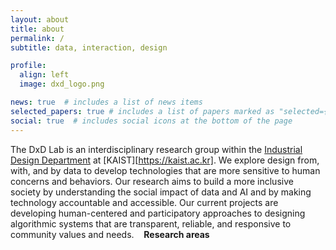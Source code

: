```yaml
---
layout: about
title: about
permalink: /
subtitle: data, interaction, design

profile:
  align: left
  image: dxd_logo.png

news: true  # includes a list of news items
selected_papers: true # includes a list of papers marked as "selected={true}"
social: true  # includes social icons at the bottom of the page
---
```


The DxD Lab is an interdisciplinary research group within the [Industrial Design Department](https://id.kaist.ac.kr) at [KAIST][https://kaist.ac.kr]. We explore design from, with, and by data to develop technologies that are more sensitive to human concerns and behaviors. Our research aims to build a more inclusive society by understanding the social impact of data and AI and by making technology accountable and accessible. Our current projects are developing human-centered and participatory approaches to designing algorithmic systems that are transparent, reliable, and responsive to community values and needs. 
&nbsp;&nbsp;
<b>Research areas</b>